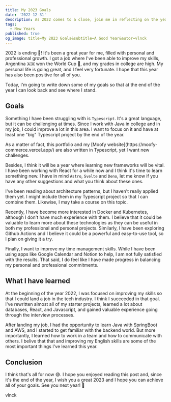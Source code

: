 ```yaml
---
title: My 2023 Goals
date: '2022-12-31'
description: As 2022 comes to a close, join me in reflecting on the year's personal and professional growth and setting goals for the tech challenges ahead.
tags:
  - New Years
published: true
og_image: title=My 2023 Goals&subtitle=A Good Year&autor=vlnck
---
```


2022 is ending 🍻! It's been a great year for me, filled with personal and professional growth. I got a job where I've been able to improve my skills, Argentina 🇦🇷 won the World Cup 🎉, and my grades in college are high. My personal life is going great, and I feel very fortunate. I hope that this year has also been positive for all of you.

Today, I'm going to write down some of my goals so that at the end of the year I can look back and see where I stand.

## Goals

Something I have been struggling with is `Typescript`. It's a great language, but it can be challenging at times. Since I work with Java in college and in my job, I could improve a lot in this area. I want to focus on it and have at least one "big" Typescript project by the end of the year.

<AlertMd variant='emerald'>
As a matter of fact, this portfolio and my [Moofy website](https://moofy-commerce.vercel.app/) are also written in Typescript, yet I want new challenges.
</AlertMd>

Besides, I think it will be a year where learning new frameworks will be vital. I have been working with React for a while now and I think it's time to learn something new. I have in mind `Astro`, `Svelte` and `Deno`, let me know if you have any other suggestions and what you think about these ones.

I've been reading about architecture patterns, but I haven't really applied them yet. I might include them in my Typescript project so that I can combine them. Likewise, I may take a course on this topic.

Recently, I have become more interested in Docker and Kubernetes, although I don't have much experience with them. I believe that it could be valuable to learn more about these technologies as they can be useful in both my professional and personal projects. Similarly, I have been exploring Github Actions and I believe it could be a powerful and easy-to-use tool, so I plan on giving it a try.

Finally, I want to improve my time management skills. While I have been using apps like Google Calendar and Notion to help, I am not fully satisfied with the results. That said, I do feel like I have made progress in balancing my personal and professional commitments.

## What I have learned

At the beginning of the year 2022, I was focused on improving my skills so that I could land a job in the tech industry. I think I succeeded in that goal. I've rewritten almost all of my starter projects, learned a lot about databases, React, and Javascript, and gained valuable experience going through the interview processes.

After landing my job, I had the opportunity to learn Java with SpringBoot and AWS, and I started to get familiar with the backend world. But more importantly, I learned how to work in a team and how to communicate with others. I belive that that and improving my English skills are some of the most important things I've learned this year.

## Conclusion

I think that's all for now 😅. I hope you enjoyed reading this post and, since it's the end of the year, I wish you a great 2023 and I hope you can achieve all of your goals. See you next year! 🎉

vlnck
